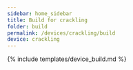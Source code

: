 ```yaml
---
sidebar: home_sidebar
title: Build for crackling
folder: build
permalink: /devices/crackling/build
device: crackling
---
```

{% include templates/device_build.md %}
